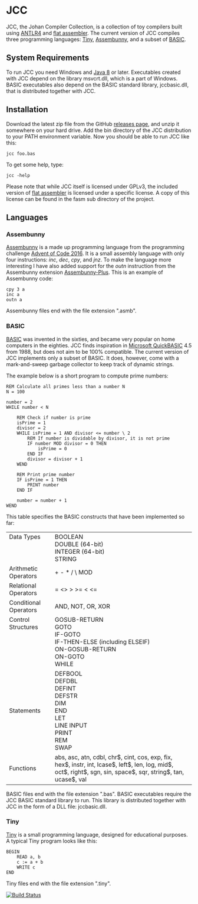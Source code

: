 # JCC

JCC, the Johan Compiler Collection, is a collection of toy compilers built using 
[ANTLR4](http://www.antlr.org) and [flat assembler](http://flatassembler.net). 
The current version of JCC compiles three programming languages: 
[Tiny](https://github.com/antlr/grammars-v4/tree/master/tiny), 
[Assembunny](http://adventofcode.com/2016/day/12),
and a subset of [BASIC](https://en.wikipedia.org/wiki/BASIC).

## System Requirements

To run JCC you need Windows and [Java 8](https://www.java.com) or later. Executables created
with JCC depend on the library msvcrt.dll, which is a part of Windows. BASIC executables also
depend on the BASIC standard library, jccbasic.dll, that is distributed together with JCC.

## Installation

Download the latest zip file from the GitHub 
[releases page](https://github.com/dykstrom/jcc/releases),
and unzip it somewhere on your hard drive. Add the bin directory of the JCC distribution 
to your PATH environment variable. Now you should be able to run JCC like this:

    jcc foo.bas

To get some help, type:

    jcc -help

Please note that while JCC itself is licensed under GPLv3, the included version of 
[flat assembler](http://flatassembler.net) is licensed under a specific license.
A copy of this license can be found in the fasm sub directory of the project.

## Languages

### Assembunny

[Assembunny](http://adventofcode.com/2016/day/12) is a made up programming language from
the programming challenge [Advent of Code 2016](http://adventofcode.com/2016). It is a small
assembly language with only four instructions: _inc_, _dec_, _cpy_, and _jnz_. To make 
the language more interesting I have also added support for the _outn_ instruction from 
the Assembunny extension
[Assembunny-Plus](https://github.com/broad-well/assembunny-plus/blob/master/doc/spec.md).
This is an example of Assembunny code:

    cpy 3 a
    inc a
    outn a

Assembunny files end with the file extension ".asmb".

### BASIC

[BASIC](https://en.wikipedia.org/wiki/BASIC) was invented in the sixties, and became very 
popular on home computers in the eighties. JCC finds inspiration in 
[Microsoft QuickBASIC](https://en.wikipedia.org/wiki/QuickBASIC) 4.5 from 1988, but does 
not aim to be 100% compatible. The current version of JCC implements only a subset of
BASIC. It does, however, come with a mark-and-sweep garbage collector to keep track of 
dynamic strings.

The example below is a short program to compute prime numbers:

```vbnet
REM Calculate all primes less than a number N
N = 100

number = 2
WHILE number < N

    REM Check if number is prime
    isPrime = 1
    divisor = 2
    WHILE isPrime = 1 AND divisor <= number \ 2
        REM If number is dividable by divisor, it is not prime
        IF number MOD divisor = 0 THEN
            isPrime = 0
        END IF
        divisor = divisor + 1
    WEND

    REM Print prime number
    IF isPrime = 1 THEN
        PRINT number
    END IF

    number = number + 1
WEND
```

This table specifies the BASIC constructs that have been implemented so far:

<table>
  <tr>
    <td valign='top'>Data Types</td>
    <td>
        BOOLEAN<br/>
        DOUBLE (64-bit)<br/>
        INTEGER (64-bit)<br/>
        STRING
    </td>
  </tr>
  <tr>
    <td>Arithmetic Operators</td>
    <td>+ - * / \ MOD</td>
  </tr>
  <tr>
    <td>Relational Operators</td>
    <td>= <> > >= < <=</td>
  </tr>
  <tr>
    <td>Conditional Operators</td>
    <td>AND, NOT, OR, XOR</td>
  </tr>
  <tr>
    <td valign='top'>Control Structures</td>
    <td>
        GOSUB-RETURN<br>
        GOTO<br>
        IF-GOTO<br>
        IF-THEN-ELSE (including ELSEIF)<br>
        ON-GOSUB-RETURN<br>
        ON-GOTO<br>
        WHILE
    </td>
  </tr>
  <tr>
    <td>Statements</td>
    <td>
        DEFBOOL<br>
        DEFDBL<br>
        DEFINT<br>
        DEFSTR<br>
        DIM<br>
        END<br>
        LET<br>
        LINE INPUT<br>
        PRINT<br>
        REM<br>
        SWAP
    </td>
  <tr>
    <td>Functions</td>
    <td>
        abs, asc, atn, cdbl, chr$, cint, cos, exp, fix, hex$, instr, 
        int, lcase$, left$, len, log, mid$, oct$, right$, sgn, sin,
        space$, sqr, string$, tan, ucase$, val
    </td>
  </tr>
</table>

BASIC files end with the file extension ".bas". BASIC executables require the JCC BASIC standard library
to run. This library is distributed together with JCC in the form of a DLL file: jccbasic.dll.

### Tiny

[Tiny](https://github.com/antlr/grammars-v4/tree/master/tiny) is a small programming language, 
designed for educational purposes. A typical Tiny program looks like this:

    BEGIN
        READ a, b
        c := a + b
        WRITE c
    END

Tiny files end with the file extension ".tiny".

[![Build Status](https://travis-ci.org/dykstrom/jcc.svg?branch=master)](https://travis-ci.org/dykstrom/jcc)
